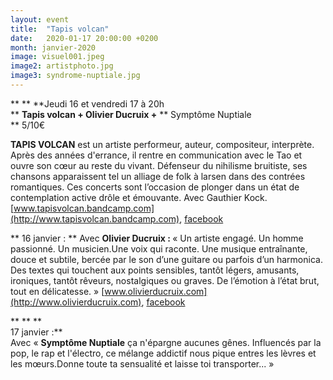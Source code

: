 ```yaml
---
layout: event
title:  "Tapis volcan"
date:   2020-01-17 20:00:00 +0200
month: janvier-2020
image: visuel001.jpeg
image2: artistphoto.jpg
image3: syndrome-nuptiale.jpg
---
```


**
**
**Jeudi 16 et vendredi 17 à 20h  
** **Tapis volcan + Olivier Ducruix +** ** Symptôme Nuptiale  
** 5/10€

**TAPIS VOLCAN** est un artiste performeur, auteur, compositeur, interprète. Après des années d'errance, il rentre en communication avec le Tao et ouvre son cœur au reste du vivant. Défenseur du nihilisme bruitiste, ses chansons apparaissent tel un alliage de folk à larsen dans des contrées romantiques. Ces concerts sont l’occasion de plonger dans un état de contemplation active drôle et émouvante. Avec Gauthier Kock. [www.tapisvolcan.bandcamp.com](http://www.tapisvolcan.bandcamp.com), [facebook](https://www.facebook.com/TapisVolcan)


**
16 janvier :  ** Avec <b style="color:var(--color-text);">Olivier Ducruix : </b>« Un artiste engagé. Un homme passionné. Un musicien.Une voix qui raconte. Une musique entraînante, douce et subtile, bercée par le son d’une guitare ou parfois d’un harmonica. Des textes qui touchent aux points sensibles, tantôt légers, amusants, ironiques, tantôt rêveurs, nostalgiques ou graves. De l’émotion à l’état brut, tout en délicatesse. » [www.olivierducruix.com](http://www.olivierducruix.com), [facebook](https://www.facebook.com/olivierducruixchanson/)




**
**
**  
17 janvier :** <br /> Avec « **Symptôme Nuptiale** ça n'épargne aucunes gênes. Influencés par la pop, le rap et l'électro, ce mélange addictif nous pique entres les lèvres et les mœurs.Donne toute ta sensualité et laisse toi transporter... »
